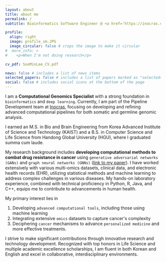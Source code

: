 ```yaml
---
layout: about
title: about me
permalink: /
subtitle: Bioinformatics Software Engineer @ <a href='https://inocras.com/' target="_blank">Inocras. Inc</a> | <a href='https://www.linkedin.com/in/soominll/' target="_blank">Linkedin</a>

profile:
  align: right
  image: profile_sm.JPG
  image_circular: false # crops the image to make it circular
#  more_info: >
#    <p>When I'm not doing research</p>

cv_pdf: SooMinLee_CV.pdf

news: false # includes a list of news items
selected_papers: false # includes a list of papers marked as "selected={true}"
social: false # includes social icons at the bottom of the page
---
```


I am a <b>Computational Genomics Specialist</b> with a strong foundation in `bioinformatics` and `deep learning`. Currently, I am part of the Pipeline Development team at <a href='https://inocras.com/' target="_blank">Inocras</a>, focusing on developing and refining advanced computational pipelines for both somatic and germline genomic analysis.

I earned an M.S. in Bio and Brain Engineering from Korea Advanced Institute of Science and Technology (KAIST) and a B.S. in Computer Science and Life Science from Handong Global University (HGU), where I graduated summa cum laude. 

My research background includes <b>developing computational methods to combat drug resistance in cancer</b> using `generative adversarial networks (GANs)` and `graph neural networks (GNNs)` ([link to my paper](https://pubmed.ncbi.nlm.nih.gov/38034356/)). I have worked extensively with various multi-omics datasets, clinical data, and electronic health records (EHR), utilizing statistical methods and machine learning to address complex challenges in various diseases. My hands-on laboratory experience, combined with technical proficiency in Python, R, Java, and C++, equips me to contribute to advancements in human health.

My primary interest lies in
  1. Developing `advanced computational tools`, including those using machine learning
  2. Integrating extensive `omics` datasets to capture cancer's complexity
  3. Deciphering `cancer` mechanisms to advance `personalized medicine` and more effective treatments.

I strive to make significant contributions through innovative research and technology development. Recognized with top honors in Life Science and multiple academic excellence scholarships, I am fluent in both Korean and English and excel in collaborative, interdisciplinary environments.


<!-- Link to your social media connections, too. This theme is set up to use [Font Awesome icons](https://fontawesome.com/) and [Academicons](https://jpswalsh.github.io/academicons/), like the ones below. Add your Facebook, Twitter, LinkedIn, Google Scholar, or just disable all of them. -->
